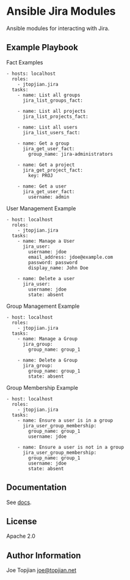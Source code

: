 Ansible Jira Modules
=====================

Ansible modules for interacting with Jira.

Example Playbook
----------------

Fact Examples

    - hosts: localhost
      roles:
        - jtopjian.jira
      tasks:
        - name: List all groups
          jira_list_groups_fact:

        - name: List all projects
          jira_list_projects_fact:

        - name: List all users
          jira_list_users_fact:

        - name: Get a group
          jira_get_user_fact:
            group_name: jira-administrators

        - name: Get a project
          jira_get_project_fact:
            key: PROJ

        - name: Get a user
          jira_get_user_fact:
            username: admin

User Management Example

    - host: localhost
      roles:
        - jtopjian.jira
      tasks:
        - name: Manage a User
          jira_user:
            username: jdoe
            email_address: jdoe@example.com
            password: password
            display_name: John Doe

        - name: Delete a user
          jira_user:
            username: jdoe
            state: absent

Group Management Example

    - host: localhost
      roles:
        - jtopjian.jira
      tasks:
        - name: Manage a Group
          jira_group:
            group_name: group_1

        - name: Delete a Group
          jira_group:
            group_name: group_1
            state: absent


Group Membership Example

    - host: localhost
      roles:
        - jtopjian.jira
      tasks:
        - name: Ensure a user is in a group
          jira_user_group_membership:
            group_name: group_1
            username: jdoe

        - name: Ensure a user is not in a group
          jira_user_group_membership:
            group_name: group_1
            username: jdoe
            state: absent


Documentation
-------------

See [docs](docs).

License
-------

Apache 2.0

Author Information
------------------

Joe Topjian <joe@topjian.net>
